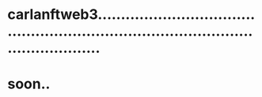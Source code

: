 # carlanftweb3...........................................................................................................
# soon..
